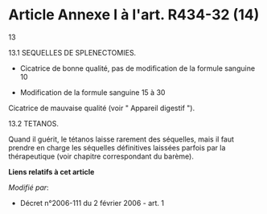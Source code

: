 # Article Annexe I à l'art. R434-32 (14)

13 

13.1 SEQUELLES DE SPLENECTOMIES. 

- Cicatrice de bonne qualité, pas de modification de la formule sanguine 10

- Modification de la formule sanguine 15 à 30

Cicatrice de mauvaise qualité (voir " Appareil digestif ").

13.2 TETANOS. 

Quand il guérit, le tétanos laisse rarement des séquelles, mais il faut prendre en charge les séquelles définitives laissées
parfois par la thérapeutique (voir chapitre correspondant du barème).

**Liens relatifs à cet article**

_Modifié par_:

  - Décret n°2006-111 du 2 février 2006 - art. 1
